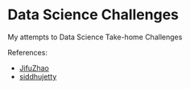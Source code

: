 # Data Science Challenges
My attempts to Data Science Take-home Challenges

References:
* [JifuZhao](https://github.com/JifuZhao/DS-Take-Home)
* [siddhujetty](https://github.com/siddhujetty/A-Collection-of-Data-Science-Take-Home-Challenges)
